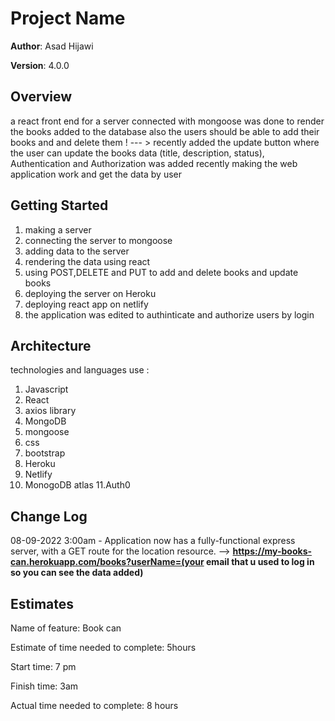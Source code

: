 # Project Name

**Author**: Asad Hijawi

**Version**: 4.0.0 

## Overview
 a react front end for a server connected with mongoose was done to render the books added to the database also the users should be able to add their books and and delete them ! --- > recently added the update button where the user can update the books data (title, description, status), Authentication and Authorization was added recently making the web application work and get the data by user

## Getting Started
1. making a server
2. connecting the server to mongoose 
3. adding data to the server 
4. rendering the data using react
5. using POST,DELETE and PUT to add and delete books and update books
6. deploying the server on Heroku
7. deploying react app on netlify
8. the application was edited to authinticate and authorize users by login 

## Architecture
technologies and languages use :
1. Javascript
2. React
3. axios library
4. MongoDB
5. mongoose
6. css 
7. bootstrap
8. Heroku 
9. Netlify 
10. MonogoDB atlas
11.Auth0

## Change Log

08-09-2022 3:00am - Application now has a fully-functional express server, with a GET route for the location resource. --> 
**https://my-books-can.herokuapp.com/books?userName=(your email that u used to log in so you can see the data added)**

## Estimates
Name of feature: Book can

Estimate of time needed to complete: 5hours

Start time: 7 pm

Finish time: 3am

Actual time needed to complete: 8 hours


